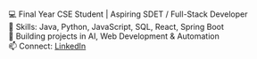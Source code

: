 💻 Final Year CSE Student | Aspiring SDET / Full-Stack Developer  
🔧 Skills: Java, Python, JavaScript, SQL, React, Spring Boot  
🚀 Building projects in AI, Web Development & Automation  
📫 Connect: [LinkedIn](www.linkedin.com/in/abhishek-kumar-b0a995255)


<!---
loveabhishek/loveabhishek is a ✨ special ✨ repository because its `README.md` (this file) appears on your GitHub profile.
You can click the Preview link to take a look at your changes.
--->
